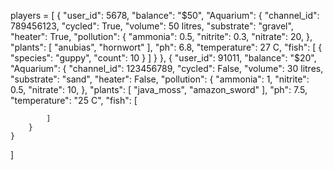 players = [
    {
        "user_id": 5678,
        "balance": "$50",
        "Aquarium": {
            "channel_id": 789456123,
            "cycled": True,
            "volume": 50 litres,
            "substrate": "gravel",
            "heater": True,
            "pollution": {
                "ammonia": 0.5,
                "nitrite": 0.3,
                "nitrate": 20,
            },
            "plants": [
                "anubias", "hornwort"
            ],
            "ph": 6.8,
            "temperature": 27 C,
            "fish": [
                {
                    "species": "guppy",
                    "count": 10
                }
            ]
        }
    },
    {
        "user_id": 91011,
        "balance": "$20",
        "Aquarium": {
            "channel_id": 123456789,
            "cycled": False,
            "volume": 30 litres,
            "substrate": "sand",
            "heater": False,
            "pollution": {
                "ammonia": 1,
                "nitrite": 0.5,
                "nitrate": 10,
            },
            "plants": [
                "java_moss", "amazon_sword"
            ],
            "ph": 7.5,
            "temperature": "25 C",
            "fish": [

            ]    
        }
    }
]
